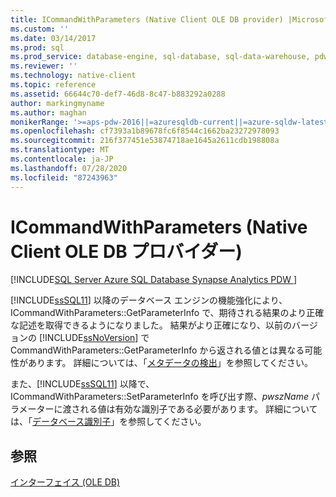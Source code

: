 ```yaml
---
title: ICommandWithParameters (Native Client OLE DB provider) |Microsoft Docs
ms.custom: ''
ms.date: 03/14/2017
ms.prod: sql
ms.prod_service: database-engine, sql-database, sql-data-warehouse, pdw
ms.reviewer: ''
ms.technology: native-client
ms.topic: reference
ms.assetid: 66644c70-def7-46d8-8c47-b883292a0288
author: markingmyname
ms.author: maghan
monikerRange: '>=aps-pdw-2016||=azuresqldb-current||=azure-sqldw-latest||>=sql-server-2016||=sqlallproducts-allversions||>=sql-server-linux-2017||=azuresqldb-mi-current'
ms.openlocfilehash: cf7393a1b89678fc6f8544c1662ba23272978093
ms.sourcegitcommit: 216f377451e53874718ae1645a2611cdb198808a
ms.translationtype: MT
ms.contentlocale: ja-JP
ms.lasthandoff: 07/28/2020
ms.locfileid: "87243963"
---
```

# <a name="icommandwithparameters-native-client-ole-db-provider"></a>ICommandWithParameters (Native Client OLE DB プロバイダー)
[!INCLUDE[SQL Server Azure SQL Database Synapse Analytics PDW ](../../includes/applies-to-version/sql-asdb-asdbmi-asa-pdw.md)]

  [!INCLUDE[ssSQL11](../../includes/sssql11-md.md)] 以降のデータベース エンジンの機能強化により、ICommandWithParameters::GetParameterInfo で、期待される結果のより正確な記述を取得できるようになりました。 結果がより正確になり、以前のバージョンの [!INCLUDE[ssNoVersion](../../includes/ssnoversion-md.md)] で CommandWithParameters::GetParameterInfo から返される値とは異なる可能性があります。 詳細については、「[メタデータの検出](../../relational-databases/native-client/features/metadata-discovery.md)」を参照してください。  
  
 また、[!INCLUDE[ssSQL11](../../includes/sssql11-md.md)] 以降で、ICommandWithParameters::SetParameterInfo を呼び出す際、*pwszName* パラメーターに渡される値は有効な識別子である必要があります。 詳細については、「[データベース識別子](../../relational-databases/databases/database-identifiers.md)」を参照してください。  
  
## <a name="see-also"></a>参照  
 [インターフェイス &#40;OLE DB&#41;](https://msdn.microsoft.com/library/34c33364-8538-45db-ae41-5654481cda93)  
  
  

